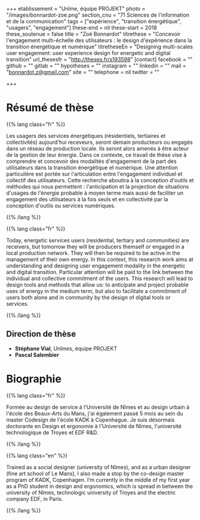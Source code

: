 +++
etablissement = "Unîme, équipe PROJEKT"
photo = "/images/bonnardot-zoe.png"
section_cnu = "71 Sciences de l'information et de la communication"
tags = ["expérience", "transition énergétique", "usagers", "engagement"]
these-end = nil
these-start = 2018
these_soutenue = false
title = "Zoé Bonnardot"
titrethese = "Concevoir l'engagement multi-échelle des utilisateurs : le design d'expérience dans la transition énergétique et numérique"
titretheseEn = "Designing multi-scales user engagement: user experience design for energetic and digital transition"
url_thesesfr = "http://theses.fr/s193598"
[contact]
facebook = ""
github = ""
gitlab = ""
hypotheses = ""
instagram = ""
linkedin = ""
mail = "bonnardot.z@gmail.com"
site = ""
telephone = nil
twitter = ""

+++
<!-- Supprimer les parties non remplies. Tu es libre d'ajouter ce que tu veux à cette partie -->

# Résumé de thèse

{{% lang class="fr" %}}

Les usagers des services énergétiques (résidentiels, tertiaires et collectivités) aujourd'hui receveurs, seront demain producteurs ou engagés dans un réseau de production locale. Ils seront alors amenés à être acteur de la gestion de leur énergie. Dans ce contexte, ce travail de thèse vise à comprendre et concevoir des modalités d'engagement de la part des utilisateurs dans la transition énergétique et numérique. Une attention particulière est portée sur l'articulation entre l'engagement individuel et collectif des utilisateurs. Cette recherche aboutira à la conception d'outils et méthodes qui nous permettent : l'anticipation et la projection de situations d'usages de l'énergie probable à moyen terme mais aussi de faciliter un engagement des utilisateurs à la fois seuls et en collectivité par la conception d'outils ou services numériques.

{{% /lang %}}

{{% lang class="fr" %}}

Today, energetic services users (residential, tertiary and communities) are receivers, but tomorrow they will be producers themself or engaged in a local production network. They will then be required to be active in the management of their own energy. In this context, this research work aims at understanding and designing user engagement modality in the energetic and digital transition. Particular attention will be paid to the link between the individual and collective commitment of the users. This research will lead to design tools and methods that allow us: to anticipate and project probable uses of energy in the medium term, but also to facilitate a commitment of users both alone and in community by the design of digital tools or services.

{{% /lang %}}

## Direction de thèse

* **Stéphane Vial**, Unîmes, équipe PROJEKT
* **Pascal Salembier**

# Biographie

{{% lang class="fr" %}}

Formée au design de service à l'Université de Nîmes et au design urbain à l'école des Beaux-Arts du Mans, j'ai également passé 5 mois au sein du master Codesign de l'école KADK à Copenhague. Je suis désormais doctorante en Design et ergonomie à l'Université de Nîmes, l'université technologique de Troyes et EDF R&D.

{{% /lang %}}

{{% lang class="en" %}}

Trained as a social designer (university of Nîmes), and as a urban designer (fine art school of Le Mans), I also made a stop by the co-design master program of KADK, Copenhagen. I’m currently in the middle of my first year as a PhD student in design and ergonomics, which is spread in between the university of Nîmes, technologic university of Troyes and the electric company EDF, in Paris.

{{% /lang %}}